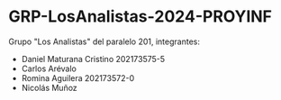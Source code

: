 # GRP-LosAnalistas-2024-PROYINF

Grupo "Los Analistas" del paralelo 201, integrantes:

- Daniel Maturana Cristino 202173575-5
- Carlos Arévalo
- Romina Aguilera 202173572-0
- Nicolás Muñoz 

